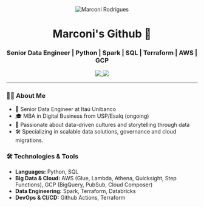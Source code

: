 <!-- Banner -->
<p align="center">
  <img src="https://github.blog/wp-content/uploads/2023/10/Collaboration-DarkMode-3.png?w=600" alt="Marconi Rodrigues" />
</p>

<h1 align="center">Marconi's Github 👋</h1>
<h3 align="center">Senior Data Engineer | Python | Spark | SQL | Terraform | AWS | GCP</h3>

<p align="center">
  <a href="mailto:marconirrodrigues@hotmail.com">
    <img src="https://img.shields.io/badge/Email-marconirrodrigues%40hotmail.com-blue?style=for-the-badge&logo=gmail&logoColor=white" />
  </a>
  <a href="https://www.linkedin.com/in/marconirangel">
    <img src="https://img.shields.io/badge/LinkedIn-Marconi_Rodrigues-blue?style=for-the-badge&logo=linkedin&logoColor=white" />
  </a>
</p>

---

### 👨‍💻 About Me
- 💼 Senior Data Engineer at Itaú Unibanco
- 🎓 MBA in Digital Business from USP/Esalq (ongoing)
- 🌱 Passionate about data-driven cultures and storytelling through data
- 🛠️ Specializing in scalable data solutions, governance and cloud migrations.

### 🛠️ Technologies & Tools
- **Languages:** Python, SQL
- **Big Data & Cloud:** AWS (Glue, Lambda, Athena, Quicksight, Step Functions), GCP (BigQuery, PubSub, Cloud Composer)
- **Data Engineering:** Spark, Terraform, Databricks
- **DevOps & CI/CD:** Github Actions, Terraform

<p align="center">
